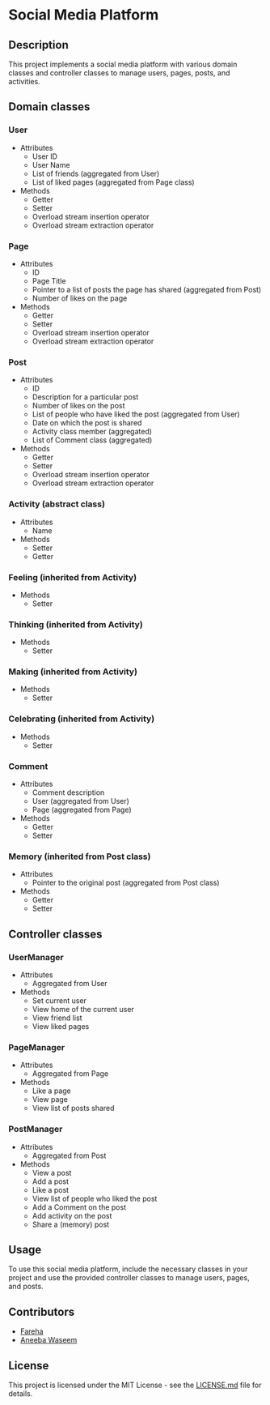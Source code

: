# Social Media Platform

## Description

This project implements a social media platform with various domain classes and controller classes to manage users, pages, posts, and activities.

## Domain classes

### User
- Attributes
  - User ID
  - User Name
  - List of friends (aggregated from User)
  - List of liked pages (aggregated from Page class)
- Methods
  - Getter
  - Setter
  - Overload stream insertion operator
  - Overload stream extraction operator

### Page
- Attributes
  - ID
  - Page Title
  - Pointer to a list of posts the page has shared (aggregated from Post)
  - Number of likes on the page
- Methods
  - Getter
  - Setter
  - Overload stream insertion operator
  - Overload stream extraction operator

### Post
- Attributes
  - ID
  - Description for a particular post
  - Number of likes on the post
  - List of people who have liked the post (aggregated from User)
  - Date on which the post is shared
  - Activity class member (aggregated)
  - List of Comment class (aggregated)
- Methods
  - Getter
  - Setter
  - Overload stream insertion operator
  - Overload stream extraction operator

### Activity (abstract class)
- Attributes
  - Name
- Methods
  - Setter
  - Getter

### Feeling (inherited from Activity)
- Methods
  - Setter

### Thinking (inherited from Activity)
- Methods
  - Setter

### Making (inherited from Activity)
- Methods
  - Setter

### Celebrating (inherited from Activity)
- Methods
  - Setter

### Comment
- Attributes
  - Comment description
  - User (aggregated from User)
  - Page (aggregated from Page)
- Methods
  - Getter
  - Setter

### Memory (inherited from Post class)
- Attributes
  - Pointer to the original post (aggregated from Post class)
- Methods
  - Getter
  - Setter

## Controller classes

### UserManager
- Attributes
  - Aggregated from User
- Methods
  - Set current user
  - View home of the current user
  - View friend list
  - View liked pages

### PageManager
- Attributes
  - Aggregated from Page
- Methods
  - Like a page
  - View page
  - View list of posts shared

### PostManager
- Attributes
  - Aggregated from Post
- Methods
  - View a post
  - Add a post
  - Like a post
  - View list of people who liked the post
  - Add a Comment on the post
  - Add activity on the post
  - Share a (memory) post

## Usage

To use this social media platform, include the necessary classes in your project and use the provided controller classes to manage users, pages, and posts.

## Contributors

- [Fareha](https://github.com/fareha1069/)
- [Aneeba Waseem](https://github.com/AneebaWaseem)

## License

This project is licensed under the MIT License - see the [LICENSE.md](LICENSE.md) file for details.
